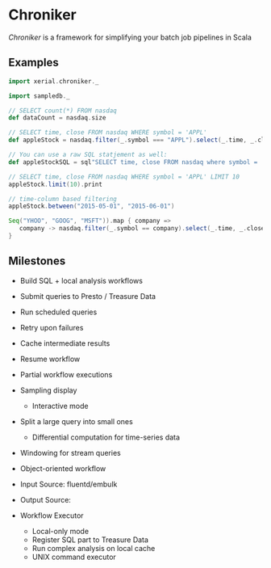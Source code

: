 # Chroniker

_Chroniker_ is a framework for simplifying your batch job pipelines in Scala

## Examples

```scala
import xerial.chroniker._

import sampledb._

// SELECT count(*) FROM nasdaq
def dataCount = nasdaq.size

// SELECT time, close FROM nasdaq WHERE symbol = 'APPL'
def appleStock = nasdaq.filter(_.symbol === "APPL").select(_.time, _.close)

// You can use a raw SQL statjement as well:
def appleStockSQL = sql"SELECT time, close FROM nasdaq where symbol = 'APPL'"

// SELECT time, close FROM nasdaq WHERE symbol = 'APPL' LIMIT 10
appleStock.limit(10).print

// time-column based filtering
appleStock.between("2015-05-01", "2015-06-01")

Seq("YHOO", "GOOG", "MSFT")).map { company =>
   company -> nasdaq.filter(_.symbol == company).select(_.time, _.close)
}
```

## Milestones

 - Build SQL + local analysis workflows
 - Submit queries to Presto / Treasure Data
 - Run scheduled queries
 - Retry upon failures
 - Cache intermediate results
 - Resume workflow
 - Partial workflow executions
 - Sampling display
    - Interactive mode
 - Split a large query into small ones
    - Differential computation for time-series data

 - Windowing for stream queries

 - Object-oriented workflow

 - Input Source: fluentd/embulk
 - Output Source:

 - Workflow Executor
   - Local-only mode
   - Register SQL part to Treasure Data
   - Run complex analysis on local cache
   - UNIX command executor
